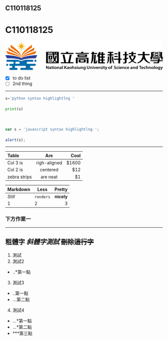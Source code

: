 ## C110118125

# C110118125

![NKUST](nkust.png)

- [x] to do list
- [ ] 2nd thing

----
```python
s='python syntax highlightlng '

print(s)
```

```js


var s = 'javascript syntax highlightlng ';

alert(s);
```
----


| Table | Are | Cool |
|:-------|:-----:|-------:
|Col 3 is|righ-aligned|$1600|
|Col 2 is|centered|$12|
|zebra strips|are neat|$1|

| Markdown |Less | Pretty |
|:-------|------|-------:|
|*Still*|`renders`|**nicely**|
|1|2|3|

### 下方作業一

----
**粗體字**
*斜體字測試*
~~刪除這行字~~
----
1. 測試
2. 測試2
  + ..*第一點
3. 測試3
  + ..第一點
  + ...第二點
4. 測試4
  + ...*第一點
  + ...*第二點
  + ***第三點

  
 

  
 

  



